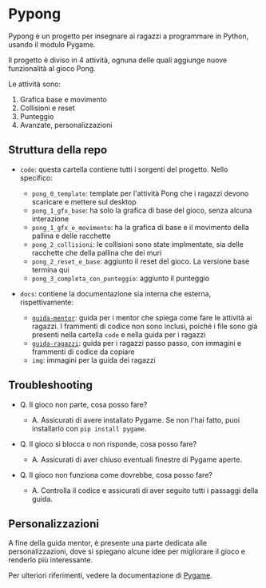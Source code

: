 # Pypong
Pypong è un progetto per insegnare ai ragazzi a programmare in Python, usando il modulo Pygame.

Il progetto è diviso in 4 attività, ognuna delle quali aggiunge nuove funzionalità al gioco Pong. 

Le attività sono:

1. Grafica base e movimento
2. Collisioni e reset
3. Punteggio
4. Avanzate, personalizzazioni

## Struttura della repo
- `code`: questa cartella contiene tutti i sorgenti del progetto. Nello specifico:
  - `pong_0_template`: template per l'attività Pong che i ragazzi devono scaricare e mettere sul desktop
  - `pong_1_gfx_base`: ha solo la grafica di base del gioco, senza alcuna interazione
  - `pong_1_gfx_e_movimento`: ha la grafica di base e il movimento della pallina e delle racchette
  - `pong_2_collisioni`: le collisioni sono state implmentate, sia delle racchette che della pallina che dei muri
  - `pong_2_reset_e_base`: aggiunto il reset del gioco. La versione base termina qui
  - `pong_3_completa_con_punteggio`: aggiunto il punteggio

- `docs`: contiene la documentazione sia interna che esterna, rispettivamente:
    - [`guida-mentor`](docs/guida-mentor.md): guida per i mentor che spiega come fare le attività ai ragazzi. I frammenti di codice non sono inclusi, poiché i file sono già presenti nella cartella `code` e nella guida per i ragazzi
    - [`guida-ragazzi`](docs/guida-utente.md): guida per i ragazzi passo passo, con immagini e frammenti di codice da copiare
    - `img`: immagini per la guida dei ragazzi


## Troubleshooting
- Q. Il gioco non parte, cosa posso fare?
  - A. Assicurati di avere installato Pygame. Se non l'hai fatto, puoi installarlo con `pip install pygame`.

- Q. Il gioco si blocca o non risponde, cosa posso fare?
  - A. Assicurati di aver chiuso eventuali finestre di Pygame aperte.

- Q. Il gioco non funziona come dovrebbe, cosa posso fare?
  - A. Controlla il codice e assicurati di aver seguito tutti i passaggi della guida.


## Personalizzazioni
A fine della guida mentor, è presente una parte dedicata alle personalizzazioni, dove si spiegano alcune idee per migliorare il gioco e renderlo più interessante.

Per ulteriori riferimenti, vedere la documentazione di [Pygame](https://www.pygame.org/docs/).